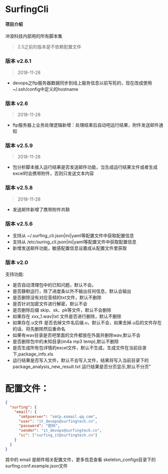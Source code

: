 # SurfingCli

#### 项目介绍
冲浪科技内部用的所有脚本集
> 2.5之前的版本是不依赖配置文件

### 版本 v2.6.1
> 2018-11-28
- devops之ftp服务器数据同步到线上服务信息以前写死的，现在改成使用~/.ssh/config中定义的hostname

### 版本 v2.6
> 2018-11-28
- ftp服务器上业务处理逻辑新增：处理结束后自动吧运行结果，附件发送邮件通知


### 版本 v2.5.9
> 2018-11-28
- 包分析脚本接入运行结果是否发送邮件功能，当生成运行结果文件或者生成excel时会携带附件，否则只发送文本内容

### 版本 v2.5.8
> 2018-11-28
- 发送邮件新增了携带附件共鞥

### 版本 v2.5.6
- 支持从 ~/.surfing_cli.json|ini|yaml等配置文件中获取配置信息
- 支持从 /etc/suring_cli.json|ini|yaml等配置文件中获取配置信息
- 新增发送邮件功能，敏感配置信息设置成从配置文件里获取
### 版本 v2.0
支持功能:
 
- 是否自动清理包中的已知问题，默认不会。
- 是否静默运行，除了进度条以外不输出任何信息，默认会输出
- 是否删除没有对应音频的txt文件，默认不删除
- 是否针对加密文件进行解密，默认不会
- 是否删除后缀 skip、sk、pk等文件，默认不会删除
- 如果存在 xxx_1.wav|txt 文件是否进行删除，默认不删除
- 如果存在.u文件 是否去掉文件名后缀.u，默认不会，如果去掉.u后的文件存在的话、将先删除然后重命名
- 如果有wav目录是否吧里面的文件都放在外面并删除wav,默认不会
- 是否删除包中的未知目录(m4a mp3 temp),默认不删除
- 是否生成所有包详情的excel文件，默认不生成，生成文件在当前目录下,package_info.xls
- 运行结果是否写入文件，默认不会写入文件，结果将写入当前目录下的package_analysis_new_result.txt
运行结果是否分页显示,默认不分页"

# 配置文件：
```json
{
  "surfing": {
    "email": {
      "smtpserver": "smtp.exmail.qq.com",
      "user": "it_devops@surfingtech.cn",
	  "password": "密码",
	  "sender": "it_devops@surfingtech.cn",
      "cc": ["surfing_it@surfingtech.cn"]
    }
  }
}
```
其中的 email 是邮件相关配置文件，更多信息查看 skeleton_configs目录下的surfing.conf.example.json文件